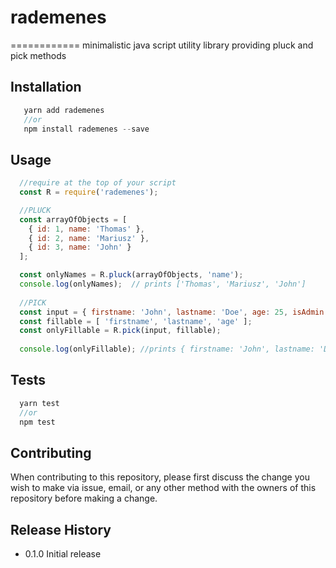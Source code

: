 # rademenes
============
minimalistic java script utility library providing pluck and pick methods

## Installation
```javascript
   yarn add rademenes 
   //or
   npm install rademenes --save
```

## Usage
```javascript
  //require at the top of your script
  const R = require('rademenes');

  //PLUCK 
  const arrayOfObjects = [ 
    { id: 1, name: 'Thomas' },
    { id: 2, name: 'Mariusz' },
    { id: 3, name: 'John' } 
  ];  

  const onlyNames = R.pluck(arrayOfObjects, 'name');
  console.log(onlyNames);  // prints ['Thomas', 'Mariusz', 'John']
  
  //PICK
  const input = { firstname: 'John', lastname: 'Doe', age: 25, isAdmin: true };
  const fillable = [ 'firstname', 'lastname', 'age' ];
  const onlyFillable = R.pick(input, fillable);
  
  console.log(onlyFillable); //prints { firstname: 'John', lastname: 'Doe', age: 25 };
```

## Tests
```javascript
  yarn test 
  //or
  npm test
```

## Contributing
When contributing to this repository, please first discuss the 
change you wish to make via issue, email, or any other method 
with the owners of this repository before making a change.

## Release History
* 0.1.0 Initial release
